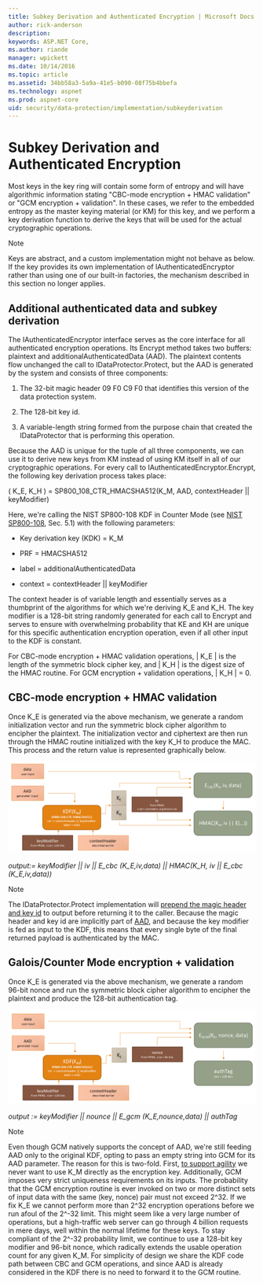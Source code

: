 ```yaml
---
title: Subkey Derivation and Authenticated Encryption | Microsoft Docs
author: rick-anderson
description: 
keywords: ASP.NET Core,
ms.author: riande
manager: wpickett
ms.date: 10/14/2016
ms.topic: article
ms.assetid: 34bb58a3-5a9a-41e5-b090-08f75b4bbefa
ms.technology: aspnet
ms.prod: aspnet-core
uid: security/data-protection/implementation/subkeyderivation
---
```

# Subkey Derivation and Authenticated Encryption

<a name=data-protection-implementation-subkey-derivation></a>

Most keys in the key ring will contain some form of entropy and will have algorithmic information stating "CBC-mode encryption + HMAC validation" or "GCM encryption + validation". In these cases, we refer to the embedded entropy as the master keying material (or KM) for this key, and we perform a key derivation function to derive the keys that will be used for the actual cryptographic operations.

> [!NOTE]
> Keys are abstract, and a custom implementation might not behave as below. If the key provides its own implementation of IAuthenticatedEncryptor rather than using one of our built-in factories, the mechanism described in this section no longer applies.

<a name=data-protection-implementation-subkey-derivation-aad></a>

## Additional authenticated data and subkey derivation

The IAuthenticatedEncryptor interface serves as the core interface for all authenticated encryption operations. Its Encrypt method takes two buffers: plaintext and additionalAuthenticatedData (AAD). The plaintext contents flow unchanged the call to IDataProtector.Protect, but the AAD is generated by the system and consists of three components:

1. The 32-bit magic header 09 F0 C9 F0 that identifies this version of the data protection system.

2. The 128-bit key id.

3. A variable-length string formed from the purpose chain that created the IDataProtector that is performing this operation.

Because the AAD is unique for the tuple of all three components, we can use it to derive new keys from KM instead of using KM itself in all of our cryptographic operations. For every call to IAuthenticatedEncryptor.Encrypt, the following key derivation process takes place:

( K_E, K_H ) = SP800_108_CTR_HMACSHA512(K_M, AAD, contextHeader || keyModifier)

Here, we're calling the NIST SP800-108 KDF in Counter Mode (see [NIST SP800-108](http://csrc.nist.gov/publications/nistpubs/800-108/sp800-108.pdf), Sec. 5.1) with the following parameters:

* Key derivation key (KDK) = K_M

* PRF = HMACSHA512

* label = additionalAuthenticatedData

* context = contextHeader || keyModifier

The context header is of variable length and essentially serves as a thumbprint of the algorithms for which we're deriving K_E and K_H. The key modifier is a 128-bit string randomly generated for each call to Encrypt and serves to ensure with overwhelming probability that KE and KH are unique for this specific authentication encryption operation, even if all other input to the KDF is constant.

For CBC-mode encryption + HMAC validation operations, | K_E | is the length of the symmetric block cipher key, and | K_H | is the digest size of the HMAC routine. For GCM encryption + validation operations, | K_H | = 0.

## CBC-mode encryption + HMAC validation

Once K_E is generated via the above mechanism, we generate a random initialization vector and run the symmetric block cipher algorithm to encipher the plaintext. The initialization vector and ciphertext are then run through the HMAC routine initialized with the key K_H to produce the MAC. This process and the return value is represented graphically below.

![CBC-mode process and return](subkeyderivation/_static/cbcprocess.png)

*output:= keyModifier || iv || E_cbc (K_E,iv,data) || HMAC(K_H, iv || E_cbc (K_E,iv,data))*

> [!NOTE]
> The IDataProtector.Protect implementation will [prepend the magic header and key id](authenticated-encryption-details.md#data-protection-implementation-authenticated-encryption-details) to output before returning it to the caller. Because the magic header and key id are implicitly part of [AAD](xref:security/data-protection/implementation/subkeyderivation#data-protection-implementation-subkey-derivation-aad), and because the key modifier is fed as input to the KDF, this means that every single byte of the final returned payload is authenticated by the MAC.

## Galois/Counter Mode encryption + validation

Once K_E is generated via the above mechanism, we generate a random 96-bit nonce and run the symmetric block cipher algorithm to encipher the plaintext and produce the 128-bit authentication tag.

![GCM-mode process and return](subkeyderivation/_static/galoisprocess.png)

*output := keyModifier || nounce || E_gcm (K_E,nounce,data) || authTag*

> [!NOTE]
> Even though GCM natively supports the concept of AAD, we're still feeding AAD only to the original KDF, opting to pass an empty string into GCM for its AAD parameter. The reason for this is two-fold. First, [to support agility](context-headers.md#data-protection-implementation-context-headers) we never want to use K_M directly as the encryption key. Additionally, GCM imposes very strict uniqueness requirements on its inputs. The probability that the GCM encryption routine is ever invoked on two or more distinct sets of input data with the same (key, nonce) pair must not exceed 2^32. If we fix K_E we cannot perform more than 2^32 encryption operations before we run afoul of the 2^-32 limit. This might seem like a very large number of operations, but a high-traffic web server can go through 4 billion requests in mere days, well within the normal lifetime for these keys. To stay compliant of the 2^-32 probability limit, we continue to use a 128-bit key modifier and 96-bit
  nonce, which radically extends the usable operation count for any given K_M. For simplicity of design we share the KDF code path between CBC and GCM operations, and since AAD is already considered in the KDF there is no need to forward it to the GCM routine.
